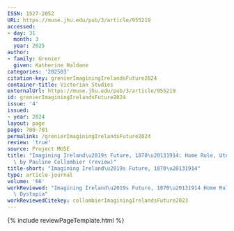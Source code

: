 ```yaml
---
ISSN: 1527-2052
URL: https://muse.jhu.edu/pub/3/article/955219
accessed:
- day: 31
  month: 3
  year: 2025
author:
- family: Grenier
  given: Katherine Haldane
categories: '202503'
citation-key: grenierImaginingIrelandsFuture2024
container-title: Victorian Studies
externalUrl: https://muse.jhu.edu/pub/3/article/955219
id: grenierImaginingIrelandsFuture2024
issue: '4'
issued:
- year: 2024
layout: page
page: 700-701
permalink: /grenierImaginingIrelandsFuture2024
review: 'true'
source: Project MUSE
title: "Imagining Ireland\u2019s Future, 1870\u20131914: Home Rule, Utopia, Dystopia\
  \ by Pauline Collombier (review)"
title-short: "Imagining Ireland\u2019s Future, 1870\u20131914"
type: article-journal
volume: '66'
workReviewed: "Imagining Ireland\u2019s Future, 1870\u20131914 Home Rule, Utopia,\
  \ Dystopia"
workReviewedCitekey: collombierImaginingIrelandsFuture2023
---
```

{% include reviewPageTemplate.html %}